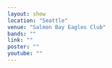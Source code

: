 ```yaml
---
layout: show
location: "Seattle"
venue: "Salmon Bay Eagles Club"
bands: ""
link: ""
poster: ""
youtube: ""
---
```



